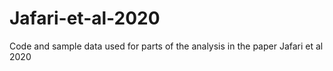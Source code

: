 # Jafari-et-al-2020
Code and sample data used for parts of the analysis in the paper Jafari et al 2020
